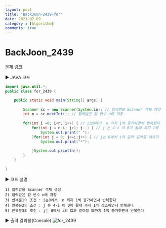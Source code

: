 ```yaml
---
layout: post
title: "BackJoon-2439-for"
date: 2021-02-09
category : [Algorithm]
comments: true
---
```


# BackJoon_2439

[문제 링크](https://www.acmicpc.net/problem/2439)

▶ JAVA 코드 

```java
import java.util.*;
public class for_2439 {

	public static void main(String[] args) {
		
		Scanner sc = new Scanner(System.in); // 입력받을 Scanner 객체 생성 
		int n = sc.nextInt(); // 입력받은 값 변수 n에 저장
		
		for(int i =0; i<n; i++) { // i는0에서  n 까지 1씩 증가하면서 반복한다
			for(int j = n-i; j>1; j--) { // j 는 4-i 이 0이 될때 까지 1씩 감소하면서 반복한다
				System.out.print(" ");
			}for(int j = 0; j<=i;j++) { // j는 0에서 i의 값과 같아질 떄까지 1씩 증가하면서 반복한다
				System.out.print("*");
				
			}System.out.println();
		}
	}
			
}
```

▶ 코드 설명

    1) 입력받을 Scanner 객체 생성
    2) 입력받은 값 변수 n에 저장
	3) 반복문1의 조건 : i는0에서  n 까지 1씩 증가하면서 반복한다
	4) 반복문2의 조건 : j 는 4-i 이 0이 될때 까지 1씩 감소하면서 반복한다
	5) 반복문3의 조건 : j는 0에서 i의 값과 같아질 떄까지 1씩 증가하면서 반복한다
	

▶ 출력 결과창(Console)
![for_2439](https://user-images.githubusercontent.com/65608960/107362331-f2661f00-6b1b-11eb-94f9-552184d11152.JPG)
